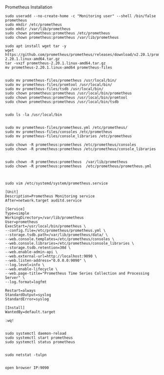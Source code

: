   Prometheus Installation
   
    sudo useradd --no-create-home -c "Monitoring user" --shell /bin/false prometheus
    sudo mkdir /etc/prometheus
    sudo mkdir /var/lib/prometheus
    sudo chown prometheus:prometheus /etc/prometheus
    sudo chown prometheus:prometheus /var/lib/prometheus

    sudo apt install wget tar -y
    wget https://github.com/prometheus/prometheus/releases/download/v2.20.1/prometheus-2.20.1.linux-amd64.tar.gz
    tar -vxzf prometheus-2.20.1.linux-amd64.tar.gz
    mv prometheus-2.20.1.linux-amd64 prometheus-files


    sudo mv prometheus-files/prometheus /usr/local/bin/
    sudo mv prometheus-files/promtool /usr/local/bin/
    sudo mv prometheus-files/tsdb /usr/local/bin/
    sudo chown prometheus:prometheus /usr/local/bin/prometheus
    sudo chown prometheus:prometheus /usr/local/bin/promtool
    sudo chown prometheus:prometheus /usr/local/bin/tsdb


    sudo ls -la /usr/local/bin


    sudo mv prometheus-files/prometheus.yml /etc/prometheus/
    sudo mv prometheus-files/consoles /etc/prometheus
    sudo mv prometheus-files/console_libraries /etc/prometheus

    sudo chown -R prometheus:prometheus /etc/prometheus/consoles
    sudo chown -R prometheus:prometheus /etc/prometheus/console_libraries


    sudo chown -R prometheus:prometheus  /var/lib/prometheus
    sudo chown -R prometheus:prometheus  /etc/prometheus/prometheus.yml



    sudo vim /etc/systemd/system/prometheus.service 

    [Unit]
    Description=Prometheus Monitoring service
    After=network.target auditd.service

    [Service]
    Type=simple
    WorkingDirectory=/var/lib/prometheus
    User=prometheus
    ExecStart=/usr/local/bin/prometheus \
    --config.file=/etc/prometheus/prometheus.yml \
    --storage.tsdb.path=/var/lib/prometheus/data/ \
    --web.console.templates=/etc/prometheus/consoles \
    --web.console.libraries=/etc/prometheus/console_libraries \
    --storage.tsdb.retention=30d \
    --web.enable-admin-api \
    --web.external-url=http://localhost:9090 \
    --web.listen-address="0.0.0.0:9090" \
    --log.level=info \
    --web.enable-lifecycle \
    --web.page-title="Prometheus Time Series Collection and Processing Server" \
    --log.format=logfmt

    Restart=always
    StandardOutput=syslog
    StandardError=syslog

    [Install]
    WantedBy=default.target

    :wq!


    sudo systemctl daemon-reload
    sudo systemctl start prometheus
    sudo systemctl status prometheus


    sudo netstat -tulpn 
    
    
    open browser IP:9090
